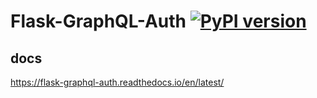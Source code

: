 # Flask-GraphQL-Auth [![PyPI version](https://badge.fury.io/py/Flask-GraphQL-Auth.svg)](https://badge.fury.io/py/Flask-GraphQL-Auth)

## docs
https://flask-graphql-auth.readthedocs.io/en/latest/

